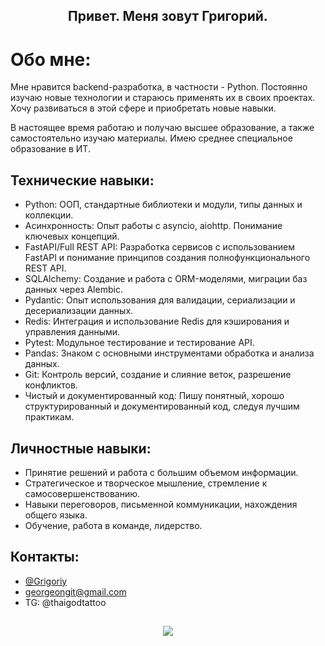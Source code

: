 <h2 align="center"> Привет. Меня зовут Григорий.</a> 

# Обо мне:
Мне нравится backend-разработка, в частности - Python. Постоянно изучаю новые технологии и стараюсь применять их в своих проектах. Хочу развиваться в этой сфере и приобретать новые навыки.

В настоящее время работаю и получаю высшее образование, а также самостоятельно изучаю материалы. Имею среднее специальное образование в ИТ.


## Технические навыки:
- Python: ООП, стандартные библиотеки и модули, типы данных и коллекции.
- Асинхронность: Опыт работы с asyncio, aiohttp. Понимание ключевых концепций.
- FastAPI/Full REST API: Разработка сервисов с использованием FastAPI и понимание принципов создания полнофункционального REST API.
- SQLAlchemy: Создание и работа с ORM-моделями, миграции баз данных через Alembic.
- Pydantic: Опыт использования для валидации, сериализации и десериализации данных.
- Redis: Интеграция и использование Redis для кэширования и управления данными.
- Pytest: Модульное тестирование и тестирование API.
- Pandas: Знаком с основными инструментами обработка и анализа данных.
- Git: Контроль версий, создание и слияние веток, разрешение конфликтов.
- Чистый и документированный код: Пишу понятный, хорошо структурированный и документированный код, следуя лучшим практикам.

## Личностные навыки:
- Принятие решений и работа с большим объемом информации.
- Стратегическое и творческое мышление, стремление к самосовершенствованию.
- Навыки переговоров, письменной коммуникации, нахождения общего языка.
- Обучение, работа в команде, лидерство.


## Контакты:
- [@Grigoriy](https://www.github.com/forgitaccaunt)
- georgeongit@gmail.com
- TG: @thaigodtattoo

<h2 align="center"> 
  
  ![](https://i.pinimg.com/564x/18/ea/ad/18eaad1123225e1e86eacec739ff5ecf.jpg)
  </a> 
